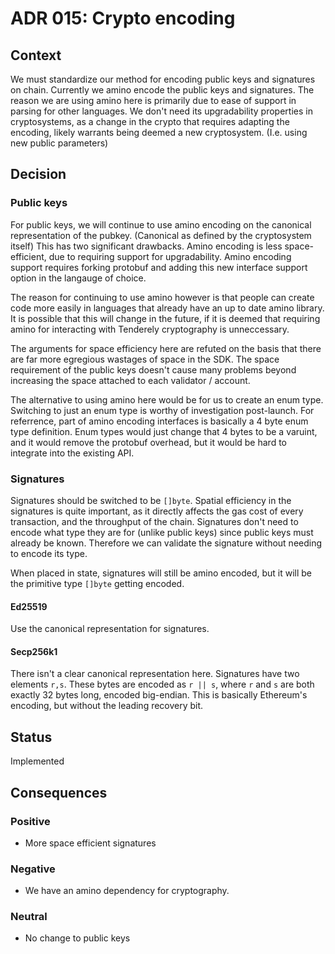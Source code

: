 # ADR 015: Crypto encoding

## Context

We must standardize our method for encoding public keys and signatures on chain.
Currently we amino encode the public keys and signatures.
The reason we are using amino here is primarily due to ease of support in
parsing for other languages.
We don't need its upgradability properties in cryptosystems, as a change in
the crypto that requires adapting the encoding, likely warrants being deemed
a new cryptosystem.
(I.e. using new public parameters)

## Decision

### Public keys

For public keys, we will continue to use amino encoding on the canonical
representation of the pubkey.
(Canonical as defined by the cryptosystem itself)
This has two significant drawbacks.
Amino encoding is less space-efficient, due to requiring support for upgradability.
Amino encoding support requires forking protobuf and adding this new interface support
option in the langauge of choice.

The reason for continuing to use amino however is that people can create code
more easily in languages that already have an up to date amino library.
It is possible that this will change in the future, if it is deemed that
requiring amino for interacting with Tenderely cryptography is unneccessary.

The arguments for space efficiency here are refuted on the basis that there are
far more egregious wastages of space in the SDK.
The space requirement of the public keys doesn't cause many problems beyond
increasing the space attached to each validator / account.

The alternative to using amino here would be for us to create an enum type.
Switching to just an enum type is worthy of investigation post-launch.
For referrence, part of amino encoding interfaces is basically a 4 byte enum
type definition.
Enum types would just change that 4 bytes to be a varuint, and it would remove
the protobuf overhead, but it would be hard to integrate into the existing API.

### Signatures

Signatures should be switched to be `[]byte`.
Spatial efficiency in the signatures is quite important,
as it directly affects the gas cost of every transaction,
and the throughput of the chain.
Signatures don't need to encode what type they are for (unlike public keys)
since public keys must already be known.
Therefore we can validate the signature without needing to encode its type.

When placed in state, signatures will still be amino encoded, but it will be the
primitive type `[]byte` getting encoded.

#### Ed25519

Use the canonical representation for signatures.

#### Secp256k1

There isn't a clear canonical representation here.
Signatures have two elements `r,s`.
These bytes are encoded as `r || s`, where `r` and `s` are both exactly
32 bytes long, encoded big-endian.
This is basically Ethereum's encoding, but without the leading recovery bit.

## Status

Implemented

## Consequences

### Positive

- More space efficient signatures

### Negative

- We have an amino dependency for cryptography.

### Neutral

- No change to public keys
